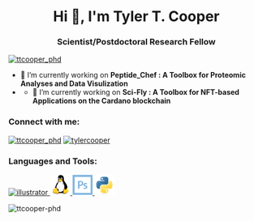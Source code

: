 <h1 align="center">Hi 👋, I'm Tyler T. Cooper</h1>
<h3 align="center">Scientist/Postdoctoral Research Fellow</h3>

<p align="left"> <a href="https://twitter.com/ttcooper_phd" target="blank"><img src="https://img.shields.io/twitter/follow/ttcooper_phd?logo=twitter&style=for-the-badge" alt="ttcooper_phd" /></a> </p>

- 🔭 I’m currently working on **Peptide_Chef : A Toolbox for Proteomic Analyses and Data Visulization**
- - 🔭 I’m currently working on **Sci-Fly : A Toolbox for NFT-based Applications on the Cardano blockchain**

<h3 align="left">Connect with me:</h3>
<p align="left">
<a href="https://twitter.com/ttcooper_phd" target="blank"><img align="center" src="https://raw.githubusercontent.com/rahuldkjain/github-profile-readme-generator/master/src/images/icons/Social/twitter.svg" alt="ttcooper_phd" height="30" width="40" /></a>
<a href="https://linkedin.com/in/tylercooper" target="blank"><img align="center" src="https://raw.githubusercontent.com/rahuldkjain/github-profile-readme-generator/master/src/images/icons/Social/linked-in-alt.svg" alt="tylercooper" height="30" width="40" /></a>
</p>

<h3 align="left">Languages and Tools:</h3>
<p align="left"> <a href="https://www.adobe.com/in/products/illustrator.html" target="_blank" rel="noreferrer"> <img src="https://www.vectorlogo.zone/logos/adobe_illustrator/adobe_illustrator-icon.svg" alt="illustrator" width="40" height="40"/> </a> <a href="https://www.linux.org/" target="_blank" rel="noreferrer"> <img src="https://raw.githubusercontent.com/devicons/devicon/master/icons/linux/linux-original.svg" alt="linux" width="40" height="40"/> </a> <a href="https://www.photoshop.com/en" target="_blank" rel="noreferrer"> <img src="https://raw.githubusercontent.com/devicons/devicon/master/icons/photoshop/photoshop-line.svg" alt="photoshop" width="40" height="40"/> </a> <a href="https://www.python.org" target="_blank" rel="noreferrer"> <img src="https://raw.githubusercontent.com/devicons/devicon/master/icons/python/python-original.svg" alt="python" width="40" height="40"/> </a> </p>

<p><img align="center" src="https://github-readme-stats.vercel.app/api/top-langs?username=ttcooper-phd&show_icons=true&locale=en&layout=compact" alt="ttcooper-phd" /></p>
